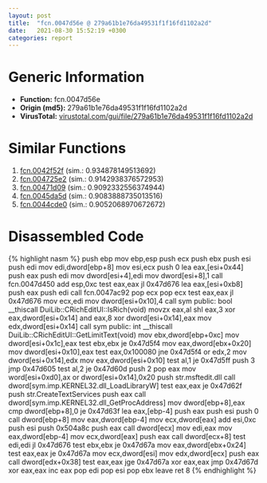 ```yaml
---
layout: post
title:  "fcn.0047d56e @ 279a61b1e76da49531f1f16fd1102a2d"
date:   2021-08-30 15:52:19 +0300
categories: report
---
```


# Generic Information
- **Function:** fcn.0047d56e
- **Origin (md5):** 279a61b1e76da49531f1f16fd1102a2d
- **VirusTotal:** [virustotal.com/gui/file/279a61b1e76da49531f1f16fd1102a2d][virustotal_ref]



# Similar Functions

1. [fcn.0042f52f][similar_1_ref] (sim.: 0.934878149513692)
2. [fcn.004725e2][similar_2_ref] (sim.: 0.9142938376572953)
3. [fcn.00471d09][similar_3_ref] (sim.: 0.9092332556374944)
4. [fcn.0045da5d][similar_4_ref] (sim.: 0.9083888735013516)
5. [fcn.0044cde0][similar_5_ref] (sim.: 0.9052068970672672)


# Disassembled Code

{% highlight nasm %}
push ebp
mov ebp,esp
push ecx
push ebx
push esi
push edi
mov edi,dword[ebp+8]
mov esi,ecx
push 0
lea eax,[esi+0x44]
push eax
push edi
mov dword[esi+4],edi
mov dword[esi+8],1
call fcn.0047d450
add esp,0xc
test eax,eax
jl 0x47d676
lea eax,[esi+0xb8]
push eax
push edi
call fcn.0047ac92
pop ecx
pop ecx
test eax,eax
jl 0x47d676
mov ecx,edi
mov dword[esi+0x10],4
call sym public: bool __thiscall DuiLib::CRichEditUI::IsRich(void)
movzx eax,al
shl eax,3
xor eax,dword[esi+0x14]
and eax,8
xor dword[esi+0x14],eax
mov edx,dword[esi+0x14]
call sym public: int __thiscall DuiLib::CRichEditUI::GetLimitText(void)
mov ebx,dword[ebp+0xc]
mov dword[esi+0x1c],eax
test ebx,ebx
je 0x47d5f4
mov eax,dword[ebx+0x20]
mov dword[esi+0x10],eax
test eax,0x100080
jne 0x47d5f4
or edx,2
mov dword[esi+0x14],edx
mov eax,dword[esi+0x10]
test al,1
je 0x47d5ff
push 3
jmp 0x47d605
test al,2
je 0x47d60d
push 2
pop eax
mov word[esi+0xd0],ax
or dword[esi+0x14],0x20
push str.msftedit.dll
call dword[sym.imp.KERNEL32.dll_LoadLibraryW]
test eax,eax
je 0x47d62f
push str.CreateTextServices
push eax
call dword[sym.imp.KERNEL32.dll_GetProcAddress]
mov dword[ebp+8],eax
cmp dword[ebp+8],0
je 0x47d63f
lea eax,[ebp-4]
push eax
push esi
push 0
call dword[ebp+8]
mov eax,dword[ebp-4]
mov ecx,dword[eax]
add esi,0xc
push esi
push 0x504a8c
push eax
call dword[ecx]
mov edi,eax
mov eax,dword[ebp-4]
mov ecx,dword[eax]
push eax
call dword[ecx+8]
test edi,edi
jl 0x47d676
test ebx,ebx
je 0x47d67a
mov eax,dword[ebx+0x24]
test eax,eax
je 0x47d67a
mov ecx,dword[esi]
mov edx,dword[ecx]
push eax
call dword[edx+0x38]
test eax,eax
jge 0x47d67a
xor eax,eax
jmp 0x47d67d
xor eax,eax
inc eax
pop edi
pop esi
pop ebx
leave 
ret 8
{% endhighlight %}


[similar_1_ref]: /report/fcn.0042f52f@289859175c221b107317af7727d26c17
[similar_2_ref]: /report/fcn.004725e2@d96761eb00d2d97e2b6f5ffffed0b46a
[similar_3_ref]: /report/fcn.00471d09@d96761eb00d2d97e2b6f5ffffed0b46a
[similar_4_ref]: /report/fcn.0045da5d@d96761eb00d2d97e2b6f5ffffed0b46a
[similar_5_ref]: /report/fcn.0044cde0@9c2b894b84f59672d8be2e984066f76f
[virustotal_ref]: https://www.virustotal.com/gui/file/279a61b1e76da49531f1f16fd1102a2d
